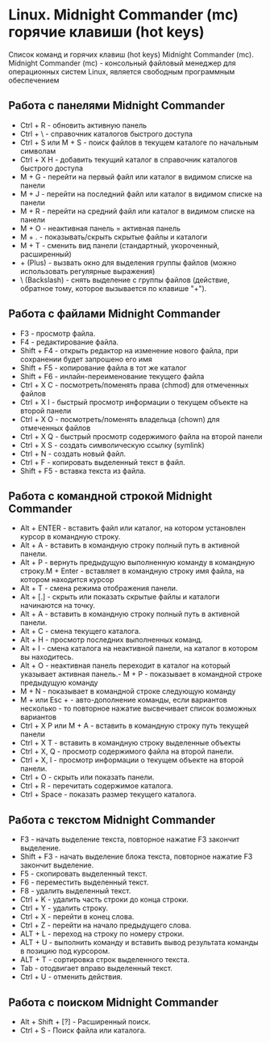 # Linux. Midnight Commander (mc) горячие клавиши (hot keys)

Список команд и горячих клавиш (hot keys) Midnight Commander (mc). Midnight Commander (mc) - консольный файловый менеджер для операционных систем Linux, является свободным программным обеспечением

## Работа с панелями Midnight Commander

- Ctrl + R - обновить активную панель
- Ctrl + \ - справочник каталогов быстрого доступа
- Ctrl + S или M + S - поиск файлов в текущем каталоге по начальным символам
- Ctrl + X H - добавить текущий каталог в справочник каталогов быстрого доступа
- M + G - перейти на первый файл или каталог в видимом списке на панели
- M + J - перейти на последний файл или каталог в видимом списке на панели
- M + R - перейти на средний файл или каталог в видимом списке на панели
- M + O - неактивная панель = активная панель
- M + . - показывать/скрыть скрытые файлы и каталоги
- M + T - cменить вид панели (стандартный, укороченный, расширенный)
- \+ (Plus) - вызвать окно для выделения группы файлов (можно использовать регулярные выражения)
- \ (Backslash) - снять выделение с группы файлов (действие, обратное тому, которое вызывается по клавише "+").

## Работа с файлами Midnight Commander

- F3 - просмотр файла.
- F4 - редактирование файла.
- Shift + F4 - открыть редактор на изменение нового файла, при сохранении будет запрошено его имя
- Shift + F5 - копирование файла в тот же каталог
- Shift + F6 - инлайн-переименование текущего файла
- Ctrl + X C - посмотреть/поменять права (chmod) для отмеченных файлов
- Ctrl + X I - быстрый просмотр информации о текущем объекте на второй панели
- Ctrl + X O - посмотреть/поменять владельца (chown) для отмеченных файлов
- Ctrl + X Q - быстрый просмотр содержимого файла на второй панели
- Ctrl + X S - создать символическую ссылку (symlink)
- Ctrl + N  - создать новый файл.
- Ctrl + F  - копировать выделенный текст в файл.
- Shift + F5  - вставка текста из файла.

## Работа с командной строкой Midnight Commander

- Alt + ENTER - вставить файл или каталог, на котором установлен курсор в командную строку.
- Alt + A - вставить в командную строку полный путь в активной панели.
- Alt + P - вернуть предыдущую выполненную команду в командную строку.M + Enter - вставляет в командную строку имя файла, на котором находится курсор
- Alt + T - смена режима отображения панели.
- Alt + [.] - скрыть или показать скрытые файлы и каталоги начинаются на точку.
- Alt + A - вставить в командную строку полный путь в активной панели.
- Alt + C - смена текущего каталога.
- Alt + H - просмотр последних выполненных команд.
- Alt + I - смена каталога на неактивной панели, на каталог в котором вы находитесь.
- Alt + O - неактивная панель переходит в каталог на который указывает активная панель.- M + P - показывает в командной строке предыдущую команду
- M + N - показывает в командной строке следующую команду
- M + или Esc + - авто-дополнение команды, если вариантов несколько - то повторное нажатие высвечивает список возможных вариантов
- Ctrl + X P или M + A - вставить в командную строку путь текущей панели
- Ctrl + X T - вставить в командную строку выделенные объекты
- Ctrl + X, Q - просмотр содержимого файла на второй панели.
- Ctrl + X, I - просмотр информации о текущем объекте на второй панели.
- Ctrl + O - скрыть или показать панели.
- Ctrl + R - перечитать содержимое каталога.
- Ctrl + Space - показать размер текущего каталога.

## Работа с текстом Midnight Commander

- F3  - начать выделение текста, повторное нажатие F3 закончит выделение.
- Shift + F3  - начать выделение блока текста, повторное нажатие F3 закончит выделение.
- F5  - скопировать выделенный текст.
- F6  - переместить выделенный текст.
- F8  - удалить выделенный текст.
- Ctrl + K  - удалить часть строки до конца строки.
- Ctrl + Y  - удалить строку.
- Ctrl + X  - перейти в конец слова.
- Ctrl + Z  - перейти на начало предыдущего слова.
- ALT + L - переход на строку по номеру строки.
- ALT + U  - выполнить команду и вставить вывод результата команды в позицию под курсором.
- ALT + T  - сортировка строк выделенного текста.
- Tab - отодвигает вправо выделенный текст.
- Ctrl + U  - отменить действия.

## Работа с поиском Midnight Commander

- Alt + Shift + [?] - Расширенный поиск.
- Ctrl + S - Поиск файла или каталога.